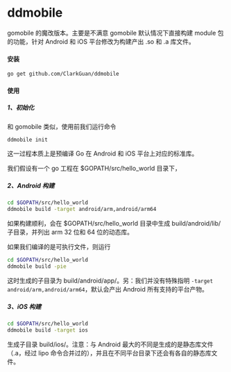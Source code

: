 # ddmobile

gomobile 的魔改版本。主要是不满意 gomobile 默认情况下直接构建 module 包的功能，针对 Android 和 iOS 平台修改为构建产出 .so 和 .a 库文件。

#### 安装

```bash
go get github.com/ClarkGuan/ddmobile
```

#### 使用

##### 1、初始化

和 gomobile 类似，使用前我们运行命令

```bash
ddmobile init
```

这一过程本质上是预编译 Go 在 Android 和 iOS 平台上对应的标准库。

我们假设有一个 go 工程在 $GOPATH/src/hello_world 目录下，

##### 2、Android 构建

```bash
cd $GOPATH/src/hello_world
ddmobile build -target android/arm,android/arm64
```

如果构建顺利，会在 $GOPATH/src/hello_world 目录中生成 build/android/lib/ 子目录，并列出 arm 32 位和 64 位的动态库。

如果我们编译的是可执行文件，则运行

```bash
cd $GOPATH/src/hello_world
ddmobile build -pie
```

这时生成的子目录为 build/android/app/。另：我们并没有特殊指明 `-target android/arm,android/arm64`，默认会产出 Android 所有支持的平台产物。

##### 3、iOS 构建

```bash
cd $GOPATH/src/hello_world
ddmobile build -target ios
```

生成子目录 build/ios/。注意：与 Android 最大的不同是生成的是静态库文件（.a，经过 lipo 命令合并过的），并且在不同平台目录下还会有各自的静态库文件。
